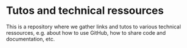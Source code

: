 # Tutos and technical ressources

This is a repository where we gather links and tutos to various technical ressources, e.g.  about how to use GitHub, how to share code and documentation, etc.
